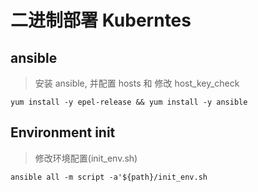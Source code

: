 # 二进制部署 Kuberntes

## ansible

> 安装 ansible, 并配置 hosts 和 修改 host_key_check

 `yum install -y epel-release && yum install -y ansible`

## Environment init

> 修改环境配置(init_env.sh)

`ansible all -m script -a'${path}/init_env.sh`
